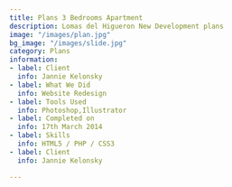 ```yaml
---
title: Plans 3 Bedrooms Apartment
description: Lomas del Higueron New Development plans
image: "/images/plan.jpg"
bg_image: "/images/slide.jpg"
category: Plans
information:
- label: Client
  info: Jannie Kelonsky
- label: What We Did
  info: Website Redesign
- label: Tools Used
  info: Photoshop,Illustrator
- label: Completed on
  info: 17th March 2014
- label: Skills
  info: HTML5 / PHP / CSS3
- label: Client
  info: Jannie Kelonsky

---
```

##